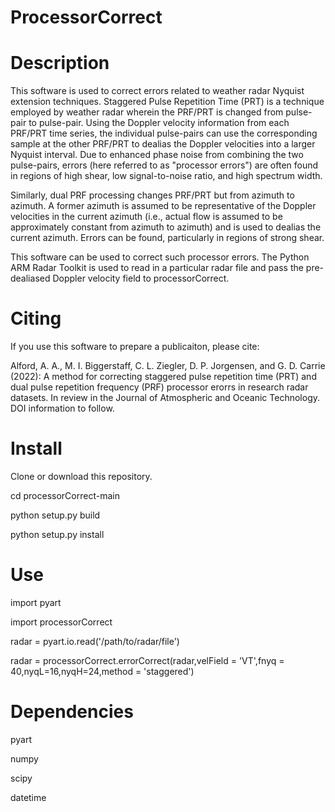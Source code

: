 # ProcessorCorrect

# Description
This software is used to correct errors related to weather radar Nyquist extension techniques. Staggered Pulse Repetition Time (PRT) is a technique employed by weather radar wherein the PRF/PRT is changed from pulse-pair to pulse-pair. Using the Doppler velocity information from each PRF/PRT time series, the individual pulse-pairs can use the corresponding sample at the other PRF/PRT to dealias the Doppler velocities into a larger Nyquist interval. Due to enhanced phase noise from combining the two pulse-pairs, errors (here referred to as "processor errors") are often found in regions of high shear, low signal-to-noise ratio, and high spectrum width.

Similarly, dual PRF processing changes PRF/PRT but from azimuth to azimuth. A former azimuth is assumed to be representative of the Doppler velocities in the current azimuth (i.e., actual flow is assumed to be approximately constant from azimuth to azimuth) and is used to dealias the current azimuth. Errors can be found, particularly in regions of strong shear.

This software can be used to correct such processor errors. The Python ARM Radar Toolkit is used to read in a particular radar file and pass the pre-dealiased Doppler velocity field to processorCorrect.

# Citing
If you use this software to prepare a publicaiton, please cite:

Alford, A. A., M. I. Biggerstaff, C. L. Ziegler, D. P. Jorgensen, and G. D. Carrie (2022): A method for correcting staggered pulse repetition time (PRT) and dual pulse repetition frequency (PRF) processor erorrs in research radar datasets. In review in the Journal of Atmospheric and Oceanic Technology. DOI information to follow.

# Install

Clone or download this repository.

cd processorCorrect-main

python setup.py build

python setup.py install

# Use

import pyart

import processorCorrect

radar = pyart.io.read('/path/to/radar/file')

radar = processorCorrect.errorCorrect(radar,velField = 'VT',fnyq = 40,nyqL=16,nyqH=24,method = 'staggered')

# Dependencies

pyart

numpy

scipy

datetime

